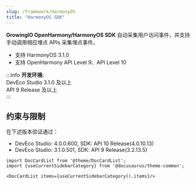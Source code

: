```yaml
---
slug: /framework/HarmonyOS
title: "HarmonyOS SDK"
---
```


**GrowingIO OpenHarmony/HarmonyOS SDK** 自动采集用户访问事件，并支持手动调用相应埋点 APIs 采集埋点事件。
- 支持 HarmonyOS 3.1.0
- 支持 OpenHarmony API Level 9、API Level 10

:::info
**开发环境:** <br/>
DevEco Studio 3.1.0 及以上  
API 9 Release 及以上  
:::

## 约束与限制

在下述版本验证通过：

- DevEco Studio: 4.0.0.600, SDK: API 10 Release(4.0.10.13)
- DevEco Studio: 3.1.0.501, SDK: API 9 Release(3.2.13.5)


```mdx-code-block
import DocCardList from '@theme/DocCardList';
import {useCurrentSidebarCategory} from '@docusaurus/theme-common';

<DocCardList items={useCurrentSidebarCategory().items}/>
```
